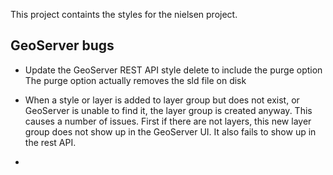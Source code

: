 
This project containts the styles for the nielsen project. 

GeoServer bugs
--------------


* Update the GeoServer REST API style delete to include the purge option
  The purge option actually removes the sld file on disk

* When a style or layer is added to layer group but does not exist, or
  GeoServer is unable to find it, the layer group is created anyway.
  This causes a number of issues. First if there are not layers, this
  new layer group does not show up in the GeoServer UI. It also fails
  to show up in the rest API.
  
* 
